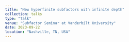 ```yaml
---
title: "New hyperfinite subfactors with infinite depth"
collection: talks
type: "Talk"
venue: "Subfactor Seminar at Vanderbilt University"
date: 2023-09-22
location: "Nashville, TN, USA"
---
```



